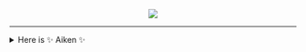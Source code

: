<p align="center">
  <img src="https://github-production-user-asset-6210df.s3.amazonaws.com/55282572/253014913-9536c1d5-a97a-42b6-bde3-6636904d2c68.png" />
</p>

<hr/>

<details>
<summary>Here is ✨ Aiken ✨</summary>

<p align="center">
  <img src="https://count.getloli.com/get/@Itsuko?theme=rule34"/>
</p>

<p align="center">
  <img src="http://github-readme-streak-stats.herokuapp.com?user=Narushio" alt="GitHub streak stats"/>
</p>

<p align="center">
  <img src="https://github-profile-trophy.vercel.app/?username=narushio&title=Stars,Followers,PullRequest,Commits,Repositories,Issues&no-frame=true&margin-w=10" alt="GitHub profile trophy"/>
</p>

<hr/>

<p align="center">
  <img src="https://img.shields.io/badge/Ruby-CC342D?style=for-the-badge&logo=ruby&logoColor=white" alt="Ruby">
  <img src="https://img.shields.io/badge/Ruby_on_Rails-CC0000?style=for-the-badge&logo=ruby-on-rails&logoColor=white" alt="Ruby on Rails">
  <img src="https://img.shields.io/badge/javascript-%23323330.svg?style=for-the-badge&logo=javascript&logoColor=%23F7DF1E" alt="JavaScript">
  <img src="https://img.shields.io/badge/typescript-%23007ACC.svg?style=for-the-badge&logo=typescript&logoColor=white" alt="TypeScript">
  <img src="https://img.shields.io/badge/html5-%23E34F26.svg?style=for-the-badge&logo=html5&logoColor=white" alt="HTML5">
  <img src="https://img.shields.io/badge/css3-%231572B6.svg?style=for-the-badge&logo=css3&logoColor=white" alt="CSS3">
</p>

<p align="center">
  <img src="https://img.shields.io/badge/Nginx-009639?style=for-the-badge&logo=nginx&logoColor=white" alt="Nginx">
  <img src="https://img.shields.io/badge/GraphQl-E10098?style=for-the-badge&logo=graphql&logoColor=white" alt="GraphQl">
  <img src="https://img.shields.io/badge/PostgreSQL-316192?style=for-the-badge&logo=postgresql&logoColor=white" alt="PostgreSQL">
  <img src="https://img.shields.io/badge/react-%2320232a.svg?style=for-the-badge&logo=react&logoColor=%2361DAFB" alt="React">
  <img src="https://img.shields.io/badge/mysql-%2300f.svg?style=for-the-badge&logo=mysql&logoColor=white" alt="MySQL">
  <img src="https://img.shields.io/badge/redis-%23DD0031.svg?style=for-the-badge&logo=redis&logoColor=white" alt="Redis">
  <img src="https://img.shields.io/badge/docker-%230db7ed.svg?style=for-the-badge&logo=docker&logoColor=white" alt="Docker">
</p>

<hr/>

<p align="center">
  <img src="https://github-readme-stats.vercel.app/api?username=Narushio&show_icons=true" alt="Yuuguruto's GitHub stats"/>
</p>

<p align="center">
  <img src="https://github-readme-stats.vercel.app/api/top-langs/?username=Narushio&layout=compact" alt="Yuuguruto's GitHub langs"/>
</p>

</details>
